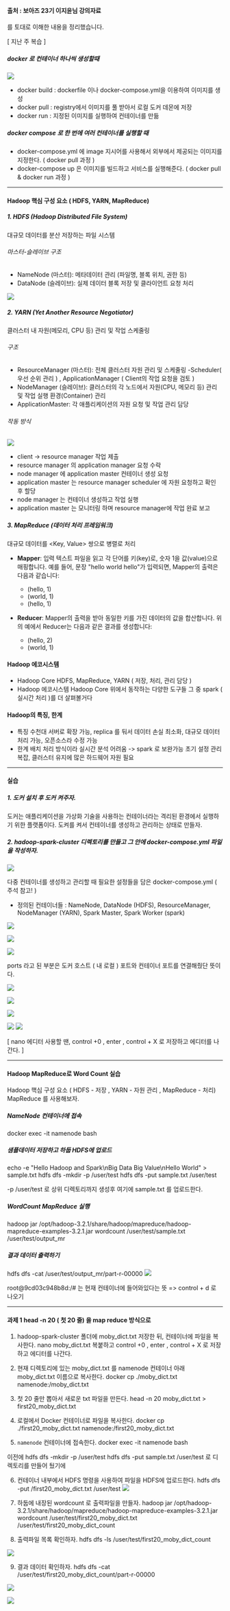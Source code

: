 #### 출처 : 보아즈 23기 이지윤님 강의자료
를 토대로 이해한 내용을 정리했습니다.

[ 지난 주 복습 ]
##### docker 로 컨테이너 하나씩 생성할때 
![](https://i.imgur.com/Xd5ZWxK.png)
- docker build : dockerfile 이나 docker-compose.yml을 이용하여 이미지를 생성
- docker pull : registry에서 이미지를 풀 받아서 로컬 도커 데몬에 저장
- docker run : 지정된 이미지를 실행하여 컨테이너를 만듦

##### docker compose 로 한 번에 여러 컨테이너를 실행할 때
- docker-compose.yml 에 image 지시어를 사용해서 외부에서 제공되는 이미지를 지정한다. ( docker pull 과정 )
- docker-compose up 은 이미지를 빌드하고 서비스를 실행해준다. ( docker pull & docker run 과정 )
---
#### Hadoop 핵심 구성 요소 ( HDFS, YARN, MapReduce)
##### 1. HDFS (Hadoop Distributed File System)
대규모 데이터를 분산 저장하는 파일 시스템
###### 마스터-슬레이브 구조
- NameNode (마스터): 메타데이터 관리 (파일명, 블록 위치, 권한 등)
- DataNode (슬레이브): 실제 데이터 블록 저장 및 클라이언트 요청 처리

![](https://i.imgur.com/Cv8KsNG.png)

##### 2. YARN (Yet Another Resource Negotiator)
클러스터 내 자원(메모리, CPU 등) 관리 및 작업 스케줄링
###### 구조
- ResourceManager (마스터): 전체 클러스터 자원 관리 및 스케줄링
-Scheduler( 우선 순위 관리 ) , ApplicationManager ( Client의 작업 요청을 검토 )
- NodeManager (슬레이브): 클러스터의 각 노드에서 자원(CPU, 메모리 등) 관리 및 작업 실행 환경(Container) 관리
- ApplicationMaster: 각 애플리케이션의 자원 요청 및 작업 관리 담당
###### 작동 방식
![](https://i.imgur.com/69pUe30.png)
- client -> resource manager 작업 제출
- resource manager 의 application manager 요청 수락
- node manager 에 application master 컨테이너 생성 요청
- application master 는 resource manager scheduler 에 자원 요청하고 확인 후 할당
- node manager 는 컨테이너 생성하고 작업 실행
- application master 는 모니터링 하며  resource manager에 작업 완료 보고
##### 3. MapReduce (데이터 처리 프레임워크)
대규모 데이터를 <Key, Value> 쌍으로 병렬로 처리

- **Mapper**: 입력 텍스트 파일을 읽고 각 단어를 키(key)로, 숫자 1을 값(value)으로 매핑합니다. 예를 들어, 문장 "hello world hello"가 입력되면, Mapper의 출력은 다음과 같습니다:
    
    - (hello, 1)
    - (world, 1)
    - (hello, 1)
- **Reducer**: Mapper의 출력을 받아 동일한 키를 가진 데이터의 값을 합산합니다. 위의 예에서 Reducer는 다음과 같은 결과를 생성합니다:
    
    - (hello, 2)
    - (world, 1)
#### Hadoop 에코시스템
- Hadoop Core
HDFS, MapReduce, YARN ( 저장, 처리, 관리 담당 )
- Hadoop 에코시스템
 Hadoop Core 위에서 동작하는 다양한 도구들 그 중 spark ( 실시간 처리 )를 더 살펴볼거다

#### Hadoop의 특징, 한계
- 특징
수천대 서버로 확장 가능, replica 를 둬서 데이터 손실 최소화, 대규모 데이터 처리 가능, 오픈소스라 수정 가능
- 한계
배치 처리 방식이라 실시간 분석 어려움 -> spark 로 보완가능
초기 설정 관리 복잡, 클러스터 유지에 많은 하드웨어 자원 필요

---
#### 실습
##### 1. 도커 설치 후 도커 켜주자.
도커는 애플리케이션을 가상화 기술을 사용하는  컨테이너라는 격리된 환경에서 실행하기 위한 플랫폼이다. 
도켜를 켜서 컨테이너를 생성하고 관리하는 상태로 만들자.

##### 2. hadoop-spark-cluster 디렉토리를 만들고 그 안에 docker-compose.yml 파일을 작성하자.
![](https://i.imgur.com/ZJpD7mh.png)

다중 컨테이너를 생성하고 관리할 때 필요한 설정들을 담은 docker-compose.yml 
( 주석 참고! )

- 정의된 컨테이너들 : NameNode, DataNode (HDFS), ResourceManager, NodeManager (YARN), Spark Master, Spark Worker (spark) 

![](https://i.imgur.com/LcSwmhA.png)

![](https://i.imgur.com/gQFAPr5.png)

![](https://i.imgur.com/IYaw4ND.png)

ports 라고 된 부분은 도커 호스트 ( 내 로컬 ) 포트와 컨테이너 포트를 연결해줬단 뜻이다.

![](https://i.imgur.com/GbjjB95.png)


![](https://i.imgur.com/H5sLMxH.png)

![](https://i.imgur.com/hGTyCc7.png)

![](https://i.imgur.com/xL3DTE5.png)
![](https://i.imgur.com/z0DFAKF.png)

[ nano 에디터 사용할 땐, control +0 , enter , control + X 로 저장하고 에디터를 나간다. ]

---
#### Hadoop MapReduce로 Word Count 실습
Hadoop 핵심 구성 요소 ( HDFS - 저장 , YARN - 자원 관리 , MapReduce - 처리) MapReduce 를 사용해보자.
##### NameNode 컨테이너에 접속
docker exec -it namenode bash
##### 샘플데이터 저장하고 하둡 HDFS에 업로드
echo -e "Hello Hadoop and Spark\nBig Data Big Value\nHello World" > sample.txt
hdfs dfs -mkdir -p /user/test
hdfs dfs -put sample.txt /user/test

-p /user/test 로 상위 디렉토리까지 생성후 여기에 sample.txt 를 업로드한다.
##### WordCount MapReduce 실행
hadoop jar /opt/hadoop-3.2.1/share/hadoop/mapreduce/hadoop-mapreduce-examples-3.2.1.jar wordcount /user/test/sample.txt /user/test/output_mr

##### 결과 데이터 출력하기
hdfs dfs -cat /user/test/output_mr/part-r-00000
![](https://i.imgur.com/coGrypb.png)

root@9cd03c948b8d:/# 는 현재 컨테이너에 들어와있다는 뜻  => control + d 로 나오기

---
#### 과제 1 head -n 20 ( 첫 20 줄) 을 map reduce 방식으로
1. hadoop-spark-cluster 폴더에 moby_dict.txt 저장한 뒤, 컨테이너에 파일을 복사한다.
nano moby_dict.txt 
복붙하고 control +0 , enter , control + X 로 저장하고 에디터를 나간다. 

2. 현재 디렉토리에 있는 moby_dict.txt 를 namenode 컨테이너 아래 moby_dict.txt 이름으로 복사한다. 
docker cp ./moby_dict.txt namenode:/moby_dict.txt

3. 첫 20 줄만 뽑아서 새로운 txt 파일을 만든다.
head -n 20 moby_dict.txt > first20_moby_dict.txt

4. 로컬에서 Docker 컨테이너로 파일을 복사한다.
docker cp ./first20_moby_dict.txt namenode:/first20_moby_dict.txt

5. `namenode` 컨테이너에 접속한다.
docker exec -it namenode bash

이전에 
hdfs dfs -mkdir -p /user/test 
hdfs dfs -put sample.txt /user/test 로 디렉토리를 만들어 뒀기에

6. 컨테이너 내부에서 HDFS 명령을 사용하여 파일을 HDFS에 업로드한다.
hdfs dfs -put /first20_moby_dict.txt /user/test 
![](https://i.imgur.com/wop2CSF.png)

7. 하둡에 내장된 wordcount 로 출력파일을 만들자.
hadoop jar /opt/hadoop-3.2.1/share/hadoop/mapreduce/hadoop-mapreduce-examples-3.2.1.jar wordcount /user/test/first20_moby_dict.txt /user/test/first20_moby_dict_count

8. 출력파일 목록 확인하자.
hdfs dfs -ls /user/test/first20_moby_dict_count

![](https://i.imgur.com/Tt7Vc21.png)


9. 결과 데이터 확인하자.
hdfs dfs -cat /user/test/first20_moby_dict_count/part-r-00000

![](https://i.imgur.com/KuF2DDF.png)

![](https://i.imgur.com/Wu2wjtz.png)